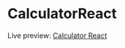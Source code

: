 # CalculatorReact


Live preview: <a href="https://reacthappencalculator.netlify.app/
">Calculator React</a><br></p>



